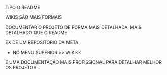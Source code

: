 TIPO O README

WIKIS SÃO MAIS FORMAIS

DOCUMENTAR O PROJETO DE FORMA MAIS DETALHADA, MAIS DETALHADO QUE O README

EX DE UM REPOSITORIO DA META
 - NO MENU SUPERIOR >> WIKI<<

 É UMA DOCUMENTAÇÃO MAIS PROFISSIONAL PARA DETALHAR MELHOR OS PROJETOS...